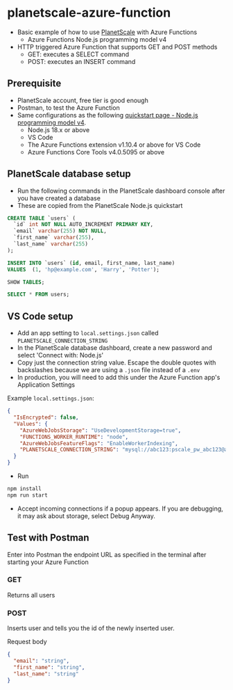 # planetscale-azure-function

- Basic example of how to use [PlanetScale](https://planetscale.com) with Azure Functions
  - Azure Functions Node.js programming model v4
- HTTP triggered Azure Function that supports GET and POST methods
  - GET: executes a SELECT command
  - POST: executes an INSERT command

## Prerequisite

- PlanetScale account, free tier is good enough
- Postman, to test the Azure Function
- Same configurations as the following [quickstart page - Node.js programming model v4](https://learn.microsoft.com/en-us/azure/azure-functions/create-first-function-vs-code-node?pivots=nodejs-model-v4).
  - Node.js 18.x or above
  - VS Code
  - The Azure Functions extension v1.10.4 or above for VS Code
  - Azure Functions Core Tools v4.0.5095 or above

## PlanetScale database setup

- Run the following commands in the PlanetScale dashboard console after you have created a database
- These are copied from the PlanetScale Node.js quickstart

```sql
CREATE TABLE `users` (
  `id` int NOT NULL AUTO_INCREMENT PRIMARY KEY,
  `email` varchar(255) NOT NULL,
  `first_name` varchar(255),
  `last_name` varchar(255)
);
```

```sql
INSERT INTO `users` (id, email, first_name, last_name)
VALUES  (1, 'hp@example.com', 'Harry', 'Potter');
```

```sql
SHOW TABLES;
```

```sql
SELECT * FROM users;
```

## VS Code setup

- Add an app setting to `local.settings.json` called `PLANETSCALE_CONNECTION_STRING`
- In the PlanetScale database dashboard, create a new password and select 'Connect with: Node.js'
- Copy just the connection string value. Escape the double quotes with backslashes because we are using a `.json` file instead of a `.env`
- In production, you will need to add this under the Azure Function app's Application Settings

Example `local.settings.json`:

```json
{
  "IsEncrypted": false,
  "Values": {
    "AzureWebJobsStorage": "UseDevelopmentStorage=true",
    "FUNCTIONS_WORKER_RUNTIME": "node",
    "AzureWebJobsFeatureFlags": "EnableWorkerIndexing",
    "PLANETSCALE_CONNECTION_STRING": "mysql://abc123:pscale_pw_abc123@aws.connect.psdb.cloud/test-db?ssl={\"rejectUnauthorized\":true}"
  }
}
```

- Run

```bash
npm install
npm run start
```

- Accept incoming connections if a popup appears. If you are debugging, it may ask about storage, select Debug Anyway.

## Test with Postman

Enter into Postman the endpoint URL as specified in the terminal after starting your Azure Function

### GET

Returns all users

### POST

Inserts user and tells you the id of the newly inserted user.

Request body

```json
{
  "email": "string",
  "first_name": "string",
  "last_name": "string"
}
```
